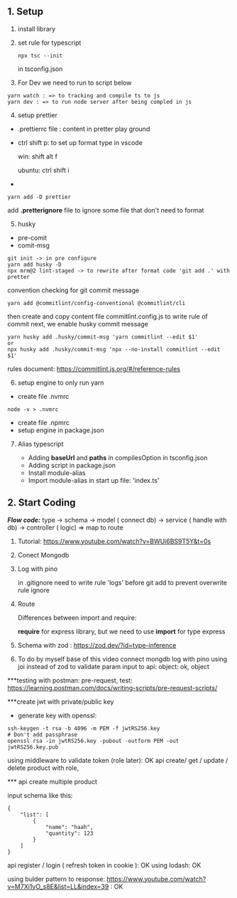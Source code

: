 ## 1. Setup

1. install library
2. set rule for typescript

   ```
   npx tsc --init
   ```

   in tsconfig.json

3. For Dev we need to run to script below

```
yarn watch : => to tracking and compile ts to js
yarn dev : => to run node server after being compled in js
```

4. setup prettier

- .prettierrc file : content in pretter play ground

* ctrl shift p: to set up format type in vscode

  win: shift alt f

  ubuntu: ctrl shift i

-

```
yarn add -D prettier
```

add **.pretterignore** file to ignore some file that don't need to format

5. husky

- pre-comit
- comit-msg

```
git init -> in pre configure
yarn add husky -D
npx mrm@2 lint-staged -> to rewrite after format code 'git add .' with pretter
```

convention checking for git commit message

```
yarn add @commitlint/config-conventional @commitlint/cli
```

then create and copy content file commitlint.config.js to write rule of commit
next, we enable husky commit message

```
yarn husky add .husky/commit-msg 'yarn commitlint --edit $1'
or
npx husky add .husky/commit-msg 'npx --no-install commitlint --edit $1'
```

rules document: https://commitlint.js.org/#/reference-rules

6. setup engine to only run yarn
- create file .nvmrc
```
node -v > .nvmrc
```
- create file .npmrc
- setup engine in package.json

7. Alias typescript

    - Adding **baseUrl** and **paths** in compilesOption in tsconfig.json
    - Adding script in package.json
    - Install module-alias
    - Import module-alias in start up file: 'index.ts'

## 2. Start Coding

***Flow code:***
type -> schema -> model ( connect db) -> service ( handle with db) -> controller ( logic) => map to route

1. Tutorial: https://www.youtube.com/watch?v=BWUi6BS9T5Y&t=0s 
2. Conect Mongodb
3. Log with pino

    in .gitignore need to write rule 'logs' before git add to prevent overwrite rule ignore

4. Route

     Differences between import and require:

    **require** for express library,  but we need to use **import** for type express
5. Schema with zod : https://zod.dev/?id=type-inference 

6. To do by myself base of this video
connect mongdb
log with pino
using joi instead of zod to validate param input to api: object: ok, object

***testing with postman: pre-request, test: https://learning.postman.com/docs/writing-scripts/pre-request-scripts/

***create jwt with private/public key
- generate key with openssl: 
```
ssh-keygen -t rsa -b 4096 -m PEM -f jwtRS256.key
# Don't add passphrase
openssl rsa -in jwtRS256.key -pubout -outform PEM -out jwtRS256.key.pub

```

using middleware to validate token (role later): OK
api create/ get / update / delete product with role,

*** api  create multiple product

input schema like this:
```
{
    "list": [
        {
            "name": "haah",
            "quantity": 123
        }
    ]
}
```

api register / login ( refresh token in cookie ): OK
using lodash: OK

using bulder pattern to response: https://www.youtube.com/watch?v=M7Xi1yO_s8E&list=LL&index=39 : OK

